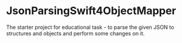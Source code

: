 # JsonParsingSwift4ObjectMapper
The starter project for educational task - to parse the given JSON to structures and objects and perform some changes on it.
